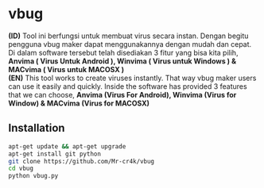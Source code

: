 # vbug
**(ID)** Tool ini berfungsi untuk membuat virus secara instan. Dengan begitu pengguna vbug maker dapat menggunakannya dengan mudah dan cepat. Di dalam software tersebut telah disediakan 3 fitur yang bisa kita pilih, **Anvima ( Virus Untuk Android ), Winvima ( Virus untuk Windows ) & MACvima ( Virus untuk MACOSX )**  
**(EN)** This tool works to create viruses instantly. That way vbug maker users can use it easily and quickly. Inside the software has provided 3 features that we can choose, **Anvima (Virus For Android), Winvima (Virus for Window) & MACvima (Virus for MACOSX)**

## Installation
```bash
apt-get update && apt-get upgrade
apt-get install git python
git clone https://github.com/Mr-cr4k/vbug
cd vbug
python vbug.py
```
